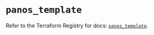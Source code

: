 # `panos_template`

Refer to the Terraform Registry for docs: [`panos_template`](https://registry.terraform.io/providers/paloaltonetworks/panos/2.0.5/docs/resources/template).
